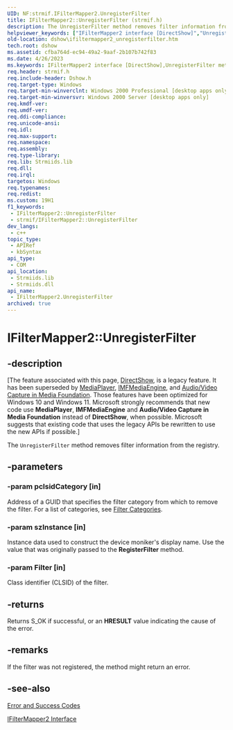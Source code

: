 ```yaml
---
UID: NF:strmif.IFilterMapper2.UnregisterFilter
title: IFilterMapper2::UnregisterFilter (strmif.h)
description: The UnregisterFilter method removes filter information from the registry.
helpviewer_keywords: ["IFilterMapper2 interface [DirectShow]","UnregisterFilter method","IFilterMapper2.UnregisterFilter","IFilterMapper2::UnregisterFilter","IFilterMapper2UnregisterFilter","UnregisterFilter","UnregisterFilter method [DirectShow]","UnregisterFilter method [DirectShow]","IFilterMapper2 interface","dshow.ifiltermapper2_unregisterfilter","strmif/IFilterMapper2::UnregisterFilter"]
old-location: dshow\ifiltermapper2_unregisterfilter.htm
tech.root: dshow
ms.assetid: cfba764d-ec94-49a2-9aaf-2b107b742f83
ms.date: 4/26/2023
ms.keywords: IFilterMapper2 interface [DirectShow],UnregisterFilter method, IFilterMapper2.UnregisterFilter, IFilterMapper2::UnregisterFilter, IFilterMapper2UnregisterFilter, UnregisterFilter, UnregisterFilter method [DirectShow], UnregisterFilter method [DirectShow],IFilterMapper2 interface, dshow.ifiltermapper2_unregisterfilter, strmif/IFilterMapper2::UnregisterFilter
req.header: strmif.h
req.include-header: Dshow.h
req.target-type: Windows
req.target-min-winverclnt: Windows 2000 Professional [desktop apps only]
req.target-min-winversvr: Windows 2000 Server [desktop apps only]
req.kmdf-ver: 
req.umdf-ver: 
req.ddi-compliance: 
req.unicode-ansi: 
req.idl: 
req.max-support: 
req.namespace: 
req.assembly: 
req.type-library: 
req.lib: Strmiids.lib
req.dll: 
req.irql: 
targetos: Windows
req.typenames: 
req.redist: 
ms.custom: 19H1
f1_keywords:
 - IFilterMapper2::UnregisterFilter
 - strmif/IFilterMapper2::UnregisterFilter
dev_langs:
 - c++
topic_type:
 - APIRef
 - kbSyntax
api_type:
 - COM
api_location:
 - Strmiids.lib
 - Strmiids.dll
api_name:
 - IFilterMapper2.UnregisterFilter
archived: true
---
```


# IFilterMapper2::UnregisterFilter


## -description

\[The feature associated with this page, [DirectShow](/windows/win32/directshow/directshow), is a legacy feature. It has been superseded by [MediaPlayer](/uwp/api/Windows.Media.Playback.MediaPlayer), [IMFMediaEngine](/windows/win32/api/mfmediaengine/nn-mfmediaengine-imfmediaengine), and [Audio/Video Capture in Media Foundation](/windows/win32/medfound/audio-video-capture-in-media-foundation). Those features have been optimized for Windows 10 and Windows 11. Microsoft strongly recommends that new code use **MediaPlayer**, **IMFMediaEngine** and **Audio/Video Capture in Media Foundation** instead of **DirectShow**, when possible. Microsoft suggests that existing code that uses the legacy APIs be rewritten to use the new APIs if possible.\]

The <code>UnregisterFilter</code> method removes filter information from the registry.

## -parameters

### -param pclsidCategory [in]

Address of a GUID that specifies the filter category from which to remove the filter. For a list of categories, see <a href="/windows/desktop/DirectShow/filter-categories">Filter Categories</a>.

### -param szInstance [in]

Instance data used to construct the device moniker's display name. Use the value that was originally passed to the <b>RegisterFilter</b> method.

### -param Filter [in]

Class identifier (CLSID) of the filter.

## -returns

Returns S_OK if successful, or an <b>HRESULT</b> value indicating the cause of the error.

## -remarks

If the filter was not registered, the method might return an error.

## -see-also

<a href="/windows/desktop/DirectShow/error-and-success-codes">Error and Success Codes</a>



<a href="/windows/desktop/api/strmif/nn-strmif-ifiltermapper2">IFilterMapper2 Interface</a>